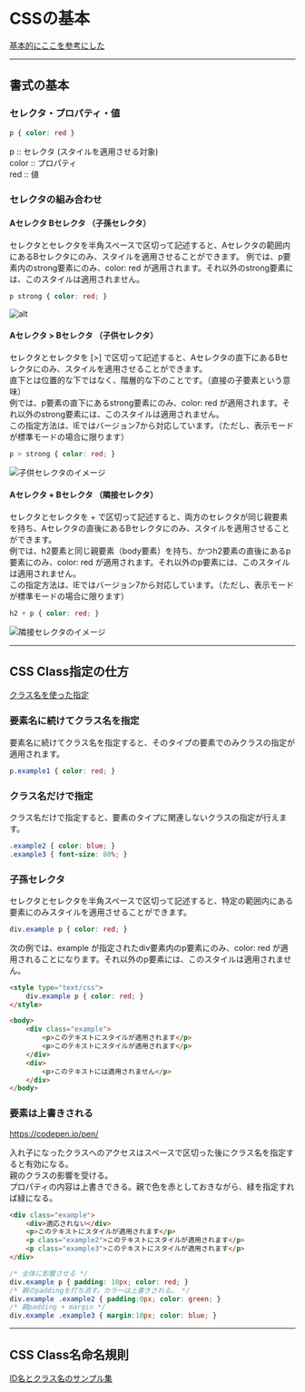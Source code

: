 # CSSの基本

[基本的にここを参考にした](https://www.tagindex.com/stylesheet/basic/)  

---

## 書式の基本

### セレクタ・プロパティ・値

``` css
p { color: red }
```

p :: セレクタ (スタイルを適用させる対象)  
color :: プロパティ  
red :: 値  

### セレクタの組み合わせ

#### Aセレクタ Bセレクタ （子孫セレクタ）

セレクタとセレクタを半角スペースで区切って記述すると、Aセレクタの範囲内にあるBセレクタにのみ、スタイルを適用させることができます。
例では、p要素内のstrong要素にのみ、color: red が適用されます。それ以外のstrong要素には、このスタイルは適用されません。  

``` css
p strong { color: red; }
```

![alt](https://www.tagindex.com/stylesheet/basic/image/selector1.gif)  

#### Aセレクタ > Bセレクタ （子供セレクタ）

セレクタとセレクタを [>] で区切って記述すると、Aセレクタの直下にあるBセレクタにのみ、スタイルを適用させることができます。  
直下とは位置的な下ではなく、階層的な下のことです。（直接の子要素という意味）  
例では、p要素の直下にあるstrong要素にのみ、color: red が適用されます。それ以外のstrong要素には、このスタイルは適用されません。  
この指定方法は、IEではバージョン7から対応しています。（ただし、表示モードが標準モードの場合に限ります）  

``` css
p > strong { color: red; }
```

![子供セレクタのイメージ](https://www.tagindex.com/stylesheet/basic/image/selector2.gif)  

#### Aセレクタ + Bセレクタ （隣接セレクタ）

セレクタとセレクタを + で区切って記述すると、両方のセレクタが同じ親要素を持ち、Aセレクタの直後にあるBセレクタにのみ、スタイルを適用させることができます。  
例では、h2要素と同じ親要素（body要素）を持ち、かつh2要素の直後にあるp要素にのみ、color: red が適用されます。それ以外のp要素には、このスタイルは適用されません。  
この指定方法は、IEではバージョン7から対応しています。（ただし、表示モードが標準モードの場合に限ります）  

``` css
h2 + p { color: red; }
```

![隣接セレクタのイメージ](https://www.tagindex.com/stylesheet/basic/image/selector3.gif)  

---

## CSS Class指定の仕方

[クラス名を使った指定](https://www.tagindex.com/stylesheet/basic/format2.html)  

### 要素名に続けてクラス名を指定

要素名に続けてクラス名を指定すると、そのタイプの要素でのみクラスの指定が適用されます。

``` css : 要素名に続けてクラス名を指定する方法
p.example1 { color: red; }
```

### クラス名だけで指定

クラス名だけで指定すると、要素のタイプに関連しないクラスの指定が行えます。

``` css : クラス名だけで指定する方法
.example2 { color: blue; }
.example3 { font-size: 80%; }
```

### 子孫セレクタ

セレクタとセレクタを半角スペースで区切って記述すると、特定の範囲内にある要素にのみスタイルを適用させることができます。

``` css
div.example p { color: red; }
```

次の例では、example が指定されたdiv要素内のp要素にのみ、color: red が適用されることになります。それ以外のp要素には、このスタイルは適用されません。

``` html
<style type="text/css">
    div.example p { color: red; }
</style>

<body>
    <div class="example">
        <p>このテキストにスタイルが適用されます</p>
        <p>このテキストにスタイルが適用されます</p>
    </div>
    <div>
        <p>このテキストには適用されません</p>
    </div>
</body>
```

### 要素は上書きされる

<https://codepen.io/pen/>  

入れ子になったクラスへのアクセスはスペースで区切った後にクラス名を指定すると有効になる。  
親のクラスの影響を受ける。  
プロパティの内容は上書きできる。親で色を赤としておきながら、緑を指定すれば緑になる。  

``` html
<div class="example">
    <div>適応されない</div>
    <p>このテキストにスタイルが適用されます</p>
    <p class="example2">このテキストにスタイルが適用されます</p>
    <p class="example3">このテキストにスタイルが適用されます</p>
</div>
```

``` css
/* 全体に影響させる */
div.example p { padding: 10px; color: red; }
/* 親のpaddingを打ち消す。カラーは上書きされる。 */
div.example .example2 { padding:0px; color: green; }
/* 親padding + margin */
div.example .example3 { margin:10px; color: blue; }
```

---

## CSS Class名命名規則

[ID名とクラス名のサンプル集](https://www.tagindex.com/stylesheet/basic/naming.html)  
